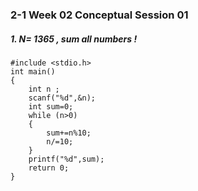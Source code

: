 ### 2-1 Week 02 Conceptual Session 01


##### 1. N= 1365 , sum all numbers !

```
#include <stdio.h>
int main()
{
    int n ;
    scanf("%d",&n);
    int sum=0;
    while (n>0)
    {
        sum+=n%10;
        n/=10;
    }
    printf("%d",sum);
    return 0;
}

```
